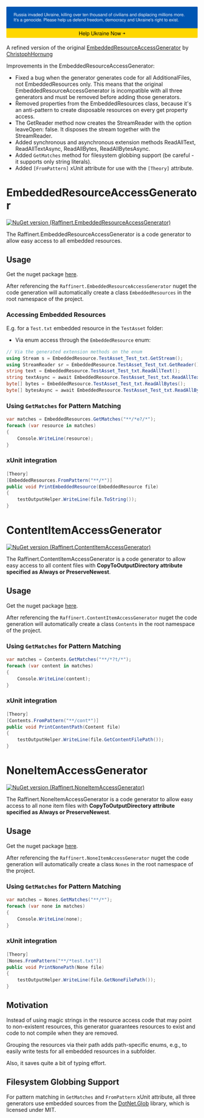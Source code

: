[![Stand With Ukraine](https://raw.githubusercontent.com/vshymanskyy/StandWithUkraine/main/banner2-direct.svg)](https://stand-with-ukraine.pp.ua)

A refined version of the original [EmbeddedResourceAccessGenerator](https://github.com/ChristophHornung/EmbeddedResourceGenerator) by [ChristophHornung](https://github.com/ChristophHornung)

Improvements in the EmbeddedResourceAccessGenerator:

* Fixed a bug when the generator generates code for all AdditionalFiles, not EmbeddedResources only. This means that the original EmbeddedResourceAccessGenerator is incompatible with all three generators and must be removed before adding those generators.
* Removed properties from the EmbeddedResources class, because it's an anti-pattern to create disposable resources on every get property access.
* The GetReader method now creates the StreamReader with the option leaveOpen: false. It disposes the stream together with the StreamReader.
* Added synchronous and asynchronous extension methods ReadAllText, ReadAllTextAsync, ReadAllBytes, ReadAllBytesAsync.
* Added `GetMatches` method for filesystem globbing support (be careful - it supports only string literals).
* Added `[FromPattern]` xUnit attribute for use with the `[Theory]` attribute.

# EmbeddedResourceAccessGenerator
[![NuGet version (Raffinert.EmbeddedResourceAccessGenerator)](https://img.shields.io/nuget/v/Raffinert.EmbeddedResourceAccessGenerator.svg?style=flat-square)](https://www.nuget.org/packages/Raffinert.EmbeddedResourceAccessGenerator/)

The Raffinert.EmbeddedResourceAccessGenerator is a code generator to allow easy access to all
embedded resources.

## Usage
Get the nuget package [here](https://www.nuget.org/packages/Raffinert.EmbeddedResourceAccessGenerator).

After referencing the `Raffinert.EmbeddedResourceAccessGenerator` nuget the code generation will
automatically create a class `EmbeddedResources` in the root namespace of the project.

### Accessing Embedded Resources

E.g. for a `Test.txt` embedded resource in the `TestAsset` folder:

- Via enum access through the `EmbeddedResource` enum:

```csharp
// Via the generated extension methods on the enum
using Stream s = EmbeddedResource.TestAsset_Test_txt.GetStream();
using StreamReader sr = EmbeddedResource.TestAsset_Test_txt.GetReader();
string text = EmbeddedResource.TestAsset_Test_txt.ReadAllText();
string textAsync = await EmbeddedResource.TestAsset_Test_txt.ReadAllTextAsync(CancellationToken.None);
byte[] bytes = EmbeddedResource.TestAsset_Test_txt.ReadAllBytes();
byte[] bytesAsync = await EmbeddedResource.TestAsset_Test_txt.ReadAllBytesAsync(CancellationToken.None);
```

### Using `GetMatches` for Pattern Matching

```csharp
var matches = EmbeddedResources.GetMatches("**/*e?/*");
foreach (var resource in matches)
{
    Console.WriteLine(resource);
}
```


### xUnit integration

```csharp
[Theory]
[EmbeddedResources.FromPattern("**/*")]
public void PrintEmbeddedResource(EmbeddedResource file)
{
    testOutputHelper.WriteLine(file.ToString());
}
```


# ContentItemAccessGenerator
[![NuGet version (Raffinert.ContentItemAccessGenerator)](https://img.shields.io/nuget/v/Raffinert.ContentItemAccessGenerator.svg?style=flat-square)](https://www.nuget.org/packages/Raffinert.ContentItemAccessGenerator/)

The Raffinert.ContentItemAccessGenerator is a code generator to allow easy access to all
content files with **CopyToOutputDirectory attribute specified as Always or PreserveNewest**.

## Usage
Get the nuget package [here](https://www.nuget.org/packages/Raffinert.ContentItemAccessGenerator).

After referencing the `Raffinert.ContentItemAccessGenerator` nuget the code generation will
automatically create a class `Contents` in the root namespace of the project.

### Using `GetMatches` for Pattern Matching

```csharp
var matches = Contents.GetMatches("**/*?t/*");
foreach (var content in matches)
{
    Console.WriteLine(content);
}
```


### xUnit integration

```csharp
[Theory]
[Contents.FromPattern("**/cont*")]
public void PrintContentPath(Content file)
{
    testOutputHelper.WriteLine(file.GetContentFilePath());
}
```


# NoneItemAccessGenerator
[![NuGet version (Raffinert.NoneItemAccessGenerator)](https://img.shields.io/nuget/v/Raffinert.NoneItemAccessGenerator.svg?style=flat-square)](https://www.nuget.org/packages/Raffinert.NoneItemAccessGenerator/)

The Raffinert.NoneItemAccessGenerator is a code generator to allow easy access to all
none item files with **CopyToOutputDirectory attribute specified as Always or PreserveNewest**.

## Usage
Get the nuget package [here](https://www.nuget.org/packages/Raffinert.NoneItemAccessGenerator).

After referencing the `Raffinert.NoneItemAccessGenerator` nuget the code generation will
automatically create a class `Nones` in the root namespace of the project.

### Using `GetMatches` for Pattern Matching

```csharp
var matches = Nones.GetMatches("**/*");
foreach (var none in matches)
{
    Console.WriteLine(none);
}
```

### xUnit integration

```csharp
[Theory]
[Nones.FromPattern("**/*test.txt")]
public void PrintNonePath(None file)
{
    testOutputHelper.WriteLine(file.GetNoneFilePath());
}
```

## Motivation
Instead of using magic strings in the resource access code that may point to non-existent
resources, this generator guarantees resources to exist and code to not compile when they are
removed.

Grouping the resources via their path adds path-specific enums, e.g., to easily write tests
for all embedded resources in a subfolder.

Also, it saves quite a bit of typing effort.


## Filesystem Globbing Support

For pattern matching in `GetMatches` and `FromPattern` xUnit attribute, all three generators use embedded sources from 
the [DotNet.Glob](https://github.com/dazinator/DotNet.Glob) library, which is licensed under MIT.
